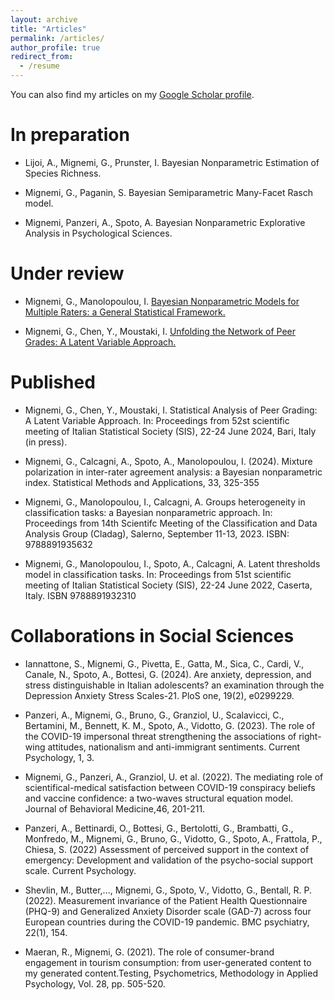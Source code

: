 ```yaml
---
layout: archive
title: "Articles"
permalink: /articles/
author_profile: true
redirect_from:
  - /resume
---
```

You can also find my articles on my [Google Scholar profile](https://scholar.google.com/citations?user=yvfdM3cAAAAJ&hl=it).

In preparation
======
- Lijoi, A., Mignemi, G., Prunster, I. 
   Bayesian Nonparametric Estimation of Species Richness.
   
- Mignemi, G., Paganin, S.
   Bayesian Semiparametric Many-Facet Rasch model.
   
 - Mignemi, Panzeri, A., Spoto, A.
   Bayesian Nonparametric Explorative Analysis in Psychological Sciences.
     
Under review
======
- Mignemi, G., Manolopoulou, I. [Bayesian Nonparametric Models for Multiple Raters: a General Statistical Framework.](https://doi.org/10.48550/arXiv.2410.21498)

- Mignemi, G., Chen, Y., Moustaki, I. [Unfolding the Network of Peer Grades: A Latent Variable Approach.](https://doi.org/10.48550/arXiv.2410.14296)


Published
======
- Mignemi, G., Chen, Y., Moustaki, I. 
   Statistical Analysis of Peer Grading: A Latent Variable Approach. In: Proceedings from
52st scientific meeting of Italian Statistical Society (SIS), 22-24 June 2024, Bari, Italy (in press).
    
- Mignemi, G., Calcagni, A., Spoto, A., Manolopoulou, I. (2024). Mixture polarization in inter-rater agreement analysis: a Bayesian nonparametric index. Statistical Methods and Applications, 33, 325-355
 
- Mignemi, G., Manolopoulou, I., Calcagni, A. Groups heterogeneity in classification tasks: a Bayesian nonparametric approach. In: Proceedings from 14th Scientifc Meeting of the Classification and Data Analysis Group (Cladag), Salerno, September 11-13, 2023. ISBN: 9788891935632

- Mignemi, G., Manolopoulou, I., Spoto, A., Calcagni, A. Latent thresholds model in classification tasks. In: Proceedings from 51st scientific meeting of Italian Statistical Society (SIS), 22-24 June 2022, Caserta, Italy. ISBN 9788891932310  


Collaborations in Social Sciences
======
- Iannattone, S., Mignemi, G., Pivetta, E., Gatta, M., Sica, C., Cardi, V., Canale, N., Spoto, A., Bottesi, G. (2024). Are anxiety, depression, and stress distinguishable in Italian adolescents? an examination through the Depression Anxiety Stress Scales-21. PloS one, 19(2), e0299229.

- Panzeri, A., Mignemi, G., Bruno, G., Granziol, U., Scalavicci, C., Bertamini, M., Bennett, K. M., Spoto, A., Vidotto, G. (2023). The role of the COVID-19 impersonal threat strengthening the associations of right-wing attitudes, nationalism and anti-immigrant sentiments. Current Psychology, 1, 3. 
 
- Mignemi, G., Panzeri, A., Granziol, U. et al. (2022). The mediating role of scientifical-medical satisfaction between COVID-19 conspiracy beliefs and vaccine confidence: a two-waves 
structural equation model. Journal of Behavioral Medicine,46, 201-211. 

- Panzeri, A., Bettinardi, O., Bottesi, G., Bertolotti, G., Brambatti, G., Monfredo, M., Mignemi, G., Bruno, G., Vidotto, G., Spoto, A., Frattola, P., Chiesa, S. (2022) Assessment of perceived support in the context of emergency: Development and validation of the psycho-social support scale. Current Psychology.

- Shevlin, M., Butter,..., Mignemi, G., Spoto, V., Vidotto, G., Bentall, R. P. (2022). Measurement invariance of the Patient Health Questionnaire (PHQ-9) and Generalized Anxiety Disorder scale (GAD-7) across four European countries during the COVID-19 pandemic. BMC psychiatry, 22(1), 154. 

- Maeran, R., Mignemi, G. (2021). The role of consumer-brand engagement in tourism consumption: from user-generated content to my generated content.Testing, Psychometrics, Methodology in Applied Psychology, Vol. 28, pp. 505-520.
